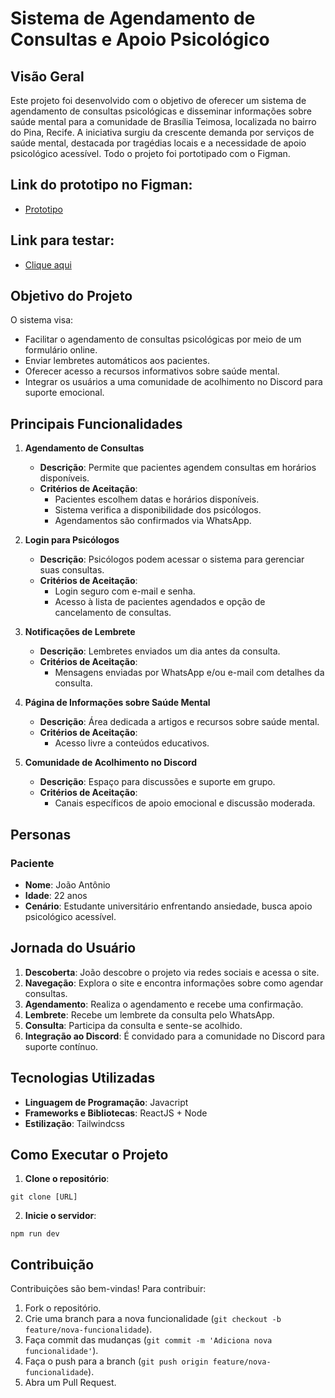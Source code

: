 # Sistema de Agendamento de Consultas e Apoio Psicológico

## Visão Geral
Este projeto foi desenvolvido com o objetivo de oferecer um sistema de agendamento de consultas psicológicas e disseminar informações sobre saúde mental para a comunidade de Brasília Teimosa, localizada no bairro do Pina, Recife. A iniciativa surgiu da crescente demanda por serviços de saúde mental, destacada por tragédias locais e a necessidade de apoio psicológico acessível. Todo o projeto foi portotipado com o Figman.

## Link do prototipo no Figman:
- <a href="https://www.figma.com/design/zNuhTGWD8z9Geh1EQ5z6d5/Projeto-de-extens%C3%A3o---Prototipo-sistema-de-agendamento-de-consulta-e-apoio-psicologico?node-id=0-1&t=Oyaor7hWj7Nv6xQJ-1" target="_blank">Prototipo</a>
## Link para testar:
- <a href="https://pe-frontend-seven.vercel.app/" target="_blank">Clique aqui</a>

## Objetivo do Projeto
O sistema visa:
- Facilitar o agendamento de consultas psicológicas por meio de um formulário online.
- Enviar lembretes automáticos aos pacientes.
- Oferecer acesso a recursos informativos sobre saúde mental.
- Integrar os usuários a uma comunidade de acolhimento no Discord para suporte emocional.

## Principais Funcionalidades
1. **Agendamento de Consultas**
   - **Descrição**: Permite que pacientes agendem consultas em horários disponíveis.
   - **Critérios de Aceitação**:
     - Pacientes escolhem datas e horários disponíveis.
     - Sistema verifica a disponibilidade dos psicólogos.
     - Agendamentos são confirmados via WhatsApp.

2. **Login para Psicólogos**
   - **Descrição**: Psicólogos podem acessar o sistema para gerenciar suas consultas.
   - **Critérios de Aceitação**:
     - Login seguro com e-mail e senha.
     - Acesso à lista de pacientes agendados e opção de cancelamento de consultas.

3. **Notificações de Lembrete**
   - **Descrição**: Lembretes enviados um dia antes da consulta.
   - **Critérios de Aceitação**:
     - Mensagens enviadas por WhatsApp e/ou e-mail com detalhes da consulta.

4. **Página de Informações sobre Saúde Mental**
   - **Descrição**: Área dedicada a artigos e recursos sobre saúde mental.
   - **Critérios de Aceitação**:
     - Acesso livre a conteúdos educativos.

5. **Comunidade de Acolhimento no Discord**
   - **Descrição**: Espaço para discussões e suporte em grupo.
   - **Critérios de Aceitação**:
     - Canais específicos de apoio emocional e discussão moderada.

## Personas

### Paciente
- **Nome**: João Antônio
- **Idade**: 22 anos
- **Cenário**: Estudante universitário enfrentando ansiedade, busca apoio psicológico acessível.

## Jornada do Usuário
1. **Descoberta**: João descobre o projeto via redes sociais e acessa o site.
2. **Navegação**: Explora o site e encontra informações sobre como agendar consultas.
3. **Agendamento**: Realiza o agendamento e recebe uma confirmação.
4. **Lembrete**: Recebe um lembrete da consulta pelo WhatsApp.
5. **Consulta**: Participa da consulta e sente-se acolhido.
6. **Integração ao Discord**: É convidado para a comunidade no Discord para suporte contínuo.

## Tecnologias Utilizadas
- **Linguagem de Programação**: Javacript
- **Frameworks e Bibliotecas**: ReactJS + Node
- **Estilização**: Tailwindcss

## Como Executar o Projeto
1. **Clone o repositório**: 
```git
git clone [URL]
```
2. **Inicie o servidor**: 
``` node 
npm run dev
```

## Contribuição
Contribuições são bem-vindas! Para contribuir:
1. Fork o repositório.
2. Crie uma branch para a nova funcionalidade (`git checkout -b feature/nova-funcionalidade`).
3. Faça commit das mudanças (`git commit -m 'Adiciona nova funcionalidade'`).
4. Faça o push para a branch (`git push origin feature/nova-funcionalidade`).
5. Abra um Pull Request.
